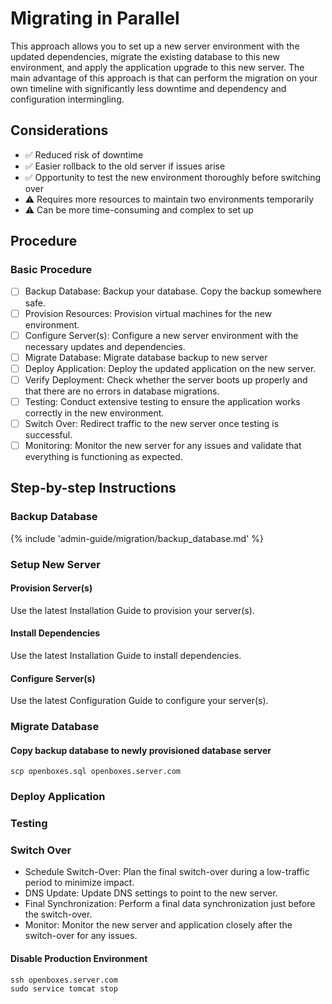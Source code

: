 # Migrating in Parallel
This approach allows you to set up a new server environment with the updated dependencies, migrate 
the existing database to this new environment, and apply the application upgrade to this new server. 
The main advantage of this approach is that can perform the migration on your own timeline with 
significantly less downtime and dependency and configuration intermingling.

## Considerations
* :white_check_mark: Reduced risk of downtime
* :white_check_mark: Easier rollback to the old server if issues arise
* :white_check_mark: Opportunity to test the new environment thoroughly before switching over
* :warning: Requires more resources to maintain two environments temporarily
* :warning: Can be more time-consuming and complex to set up

## Procedure

### Basic Procedure
* [ ] Backup Database: Backup your database. Copy the backup somewhere safe.
* [ ] Provision Resources: Provision virtual machines for the new environment.
* [ ] Configure Server(s): Configure a new server environment with the necessary updates and dependencies.
* [ ] Migrate Database: Migrate database backup to new server
* [ ] Deploy Application: Deploy the updated application on the new server.
* [ ] Verify Deployment: Check whether the server boots up properly and that there are no errors in database migrations.
* [ ] Testing: Conduct extensive testing to ensure the application works correctly in the new environment.
* [ ] Switch Over: Redirect traffic to the new server once testing is successful.
* [ ] Monitoring: Monitor the new server for any issues and validate that everything is functioning as expected.

## Step-by-step Instructions


### Backup Database

{% include 'admin-guide/migration/backup_database.md' %}

### Setup New Server

#### Provision Server(s)

Use the latest Installation Guide to provision your server(s). 

#### Install Dependencies

Use the latest Installation Guide to install dependencies.

#### Configure Server(s)

Use the latest Configuration Guide to configure your server(s).

### Migrate Database

#### Copy backup database to newly provisioned database server

    scp openboxes.sql openboxes.server.com


### Deploy Application 



### Testing


#### 

### Switch Over

* Schedule Switch-Over: Plan the final switch-over during a low-traffic period to minimize impact.
* DNS Update: Update DNS settings to point to the new server.
* Final Synchronization: Perform a final data synchronization just before the switch-over.
* Monitor: Monitor the new server and application closely after the switch-over for any issues.

#### Disable Production Environment

    ssh openboxes.server.com
    sudo service tomcat stop 
